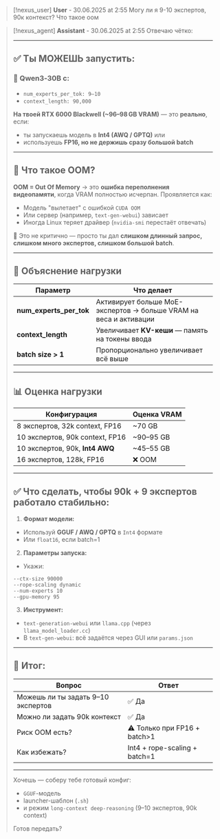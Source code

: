 >[!nexus_user] **User** - 30.06.2025 at 2:55
> Могу ли я 9-10 экспертов, 90к контекст? Что такое оом
<!-- UID: 8b20d123-f011-4714-8414-13ca28bd2c76 -->




>[!nexus_agent] **Assistant** - 30.06.2025 at 2:55
> Отвечаю чётко:
> 
> ---
> 
> ## ✅ **Ты МОЖЕШЬ** запустить:
> 
> ### 🔹 **Qwen3‑30B** с:
> - `num_experts_per_tok: 9–10`
> - `context_length: 90,000`
> 
> **На твоей RTX 6000 Blackwell (~96–98 GB VRAM)** — это **реально**, если:
> - ты запускаешь модель в **Int4 (AWQ / GPTQ)** или
> - используешь **FP16, но не держишь сразу большой batch**
> 
> ---
> 
> ## 📘 Что такое OOM?
> 
> **OOM = Out Of Memory** 
> → это **ошибка переполнения видеопамяти**, когда VRAM полностью исчерпан. 
> Проявляется как:
> - Модель "вылетает" с ошибкой `CUDA OOM`
> - Или сервер (например, `text-gen-webui`) зависает
> - Иногда Linux теряет драйвер (`nvidia-smi` перестаёт отвечать)
> 
> 📌 Это не критично — просто ты дал **слишком длинный запрос, слишком много экспертов, слишком большой batch**.
> 
> ---
> 
> ## 🧠 Объяснение нагрузки
> 
> | Параметр | Что делает |
> |------------------------|-----------------------------------|
> | **num_experts_per_tok** | Активирует больше MoE-экспертов → больше VRAM на веса и активации |
> | **context_length** | Увеличивает **KV-кеши** — память на токены ввода |
> | **batch size > 1** | Пропорционально увеличивает всё выше |
> 
> ---
> 
> ## 📊 Оценка нагрузки
> 
> | Конфигурация | Оценка VRAM |
> |------------------------------------|-------------|
> | 8 экспертов, 32k context, FP16 | ~70 GB |
> | 10 экспертов, 90k context, FP16 | ~90–95 GB |
> | 10 экспертов, 90k, **Int4 AWQ** | ~45–55 GB |
> | 16 экспертов, 128k, FP16 | ❌ OOM |
> 
> ---
> 
> ## ✅ Что сделать, чтобы **90k + 9 экспертов работало стабильно**:
> 
> 1. **Формат модели:**
>  - Используй **GGUF / AWQ / GPTQ** в `Int4` формате
>  - Или `float16`, если batch=1
> 
> 2. **Параметры запуска:**
>  - Укажи: 
>  ```
>  --ctx-size 90000
>  --rope-scaling dynamic
>  --num-experts 10
>  --gpu-memory 95
>  ```
> 
> 3. **Инструмент:**
>  - `text-generation-webui` или `llama.cpp` (через `llama_model_loader.cc`)
>  - В `text-gen-webui`: всё задаётся через GUI или `params.json`
> 
> ---
> 
> ## 🧠 Итог:
> 
> | Вопрос | Ответ |
> |------------------------------------|------------------------------|
> | Можешь ли ты задать 9–10 экспертов | ✅ Да |
> | Можно ли задать 90k контекст | ✅ Да |
> | Риск OOM есть? | ⚠️ Только при FP16 + batch>1 |
> | Как избежать? | Int4 + rope-scaling + batch=1 |
> 
> ---
> 
> Хочешь — соберу тебе готовый конфиг: 
> - `GGUF`-модель 
> - launcher-шаблон (`.sh`) 
> - и режим `long-context deep-reasoning` (9–10 экспертов, 90k context)
> 
> Готов передать?
<!-- UID: 35556475-f643-4a2a-b0cc-3216bc1bf45d -->